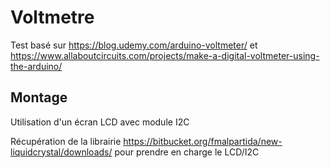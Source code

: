 # Voltmetre

Test basé sur https://blog.udemy.com/arduino-voltmeter/ et https://www.allaboutcircuits.com/projects/make-a-digital-voltmeter-using-the-arduino/

## Montage

Utilisation d'un écran LCD avec module I2C

Récupération de la librairie https://bitbucket.org/fmalpartida/new-liquidcrystal/downloads/ pour prendre en charge le LCD/I2C

 